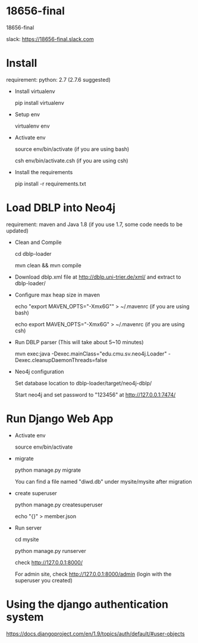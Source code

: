# 18656-final
18656-final


slack: https://18656-final.slack.com

# Install

requirement:
  python: 2.7 (2.7.6 suggested)

- Install virtualenv

  pip install virtualenv

- Setup env

  virtualenv env

- Activate env

  source env/bin/activate (if you are using bash)

  csh env/bin/activate.csh (if you are using csh)

- Install the requirements

  pip install -r requirements.txt

# Load DBLP into Neo4j

requirement:
  maven and Java 1.8 (if you use 1.7, some code needs to be updated)

- Clean and Compile

  cd dblp-loader

  mvn clean && mvn compile

- Download dblp.xml file at http://dblp.uni-trier.de/xml/ and extract to dblp-loader/

- Configure max heap size in maven

  echo "export MAVEN_OPTS=\"-Xmx6G\"" > ~/.mavenrc  (if you are using bash)

  echo export MAVEN_OPTS=\"-Xmx6G\" > ~/.mavenrc  (if you are using csh)

- Run DBLP parser (This will take about 5~10 minutes)
  
  mvn exec:java -Dexec.mainClass="edu.cmu.sv.neo4j.Loader" -Dexec.cleanupDaemonThreads=false

- Neo4j configuration

  Set database location to dblp-loader/target/neo4j-dblp/

  Start neo4j and set password to "123456" at http://127.0.0.1:7474/

# Run Django Web App

- Activate env

  source env/bin/activate


- migrate
  
  python manage.py migrate

  You can find a file named "diwd.db" under mysite/mysite after migration

- create superuser

  python manage.py createsuperuser

  echo "{}" > member.json

- Run server

  cd mysite

  python manage.py runserver

  check http://127.0.0.1:8000/

  For admin site, check http://127.0.0.1:8000/admin  (login with the superuser you created)


# Using the django authentication system

  https://docs.djangoproject.com/en/1.9/topics/auth/default/#user-objects
